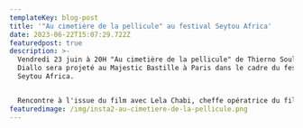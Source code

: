 ```yaml
---
templateKey: blog-post
title: '"Au cimetière de la pellicule" au festival Seytou Africa'
date: 2023-06-22T15:07:29.722Z
featuredpost: true
description: >-
  Vendredi 23 juin à 20H "Au cimetière de la pellicule" de Thierno Souleymane
  Diallo sera projeté au Majestic Bastille à Paris dans le cadre du festival
  Seytou Africa.


  Rencontre à l'issue du film avec Lela Chabi, cheffe opératrice du film et Marianne Haroche, monteuse.
featuredimage: /img/insta2-au-cimetiere-de-la-pellicule.png
---
```

